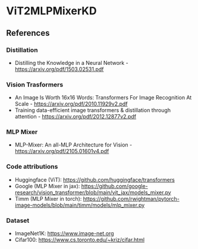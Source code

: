 # ViT2MLPMixerKD

## References

### Distillation

- Distilling the Knowledge in a Neural Network -  https://arxiv.org/pdf/1503.02531.pdf

### Vision Trasformers

- An Image Is Worth 16x16 Words: Transformers For Image Recognition At Scale - https://arxiv.org/pdf/2010.11929v2.pdf 
- Training data-efficient image transformers & distillation through attention - https://arxiv.org/pdf/2012.12877v2.pdf

### MLP Mixer

- MLP-Mixer: An all-MLP Architecture for Vision - https://arxiv.org/pdf/2105.01601v4.pdf

### Code attributions

- Huggingface (ViT): https://github.com/huggingface/transformers
- Google (MLP Mixer in jax): https://github.com/google-research/vision_transformer/blob/main/vit_jax/models_mixer.py
- Timm (MLP Mixer in torch): https://github.com/rwightman/pytorch-image-models/blob/main/timm/models/mlp_mixer.py

### Dataset

- ImageNet1K: https://www.image-net.org
- Cifar100: https://www.cs.toronto.edu/~kriz/cifar.html
